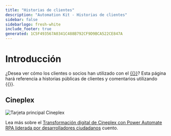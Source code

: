 ```yaml
---
title: "Historias de clientes"
description: "Automation Kit - Historias de clientes"
sidebar: false
sidebarlogo: fresh-white
include_footer: true
generated: 1C5F493567A0341C488B792CF9D9BCA522CE847A
---
```


# Introducción

¿Desea ver cómo los clientes o socios han utilizado con el [{{<product-name>}}](https://aka.ms/ak4pp)? Esta página hará referencia a historias públicas de clientes y comentarios utilizando {{<product-name>}}.

## Cineplex

![Tarjeta principal Cineplex](https://msflowblogscdn.azureedge.net/wp-content/uploads/2022/09/Cieneplex-Main-Card.jpg)

Lea más sobre el [Transformación digital de Cineplex con Power Automate RPA liderada por desarrolladores ciudadanos](https://powerautomate.microsoft.com/blog/cineplex-digital-transformation-with-power-automate-rpa-led-by-citizen-developers/) cuento.
